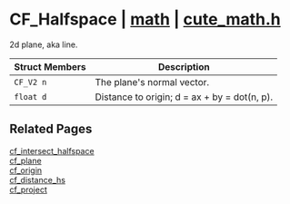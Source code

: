 # CF_Halfspace | [math](https://github.com/RandyGaul/cute_framework/blob/master/docs/math/README.md) | [cute_math.h](https://github.com/RandyGaul/cute_framework/blob/master/include/cute_math.h)

2d plane, aka line.

Struct Members | Description
--- | ---
`CF_V2 n` | The plane's normal vector.
`float d` | Distance to origin; d = ax + by = dot(n, p).

## Related Pages

[cf_intersect_halfspace](https://github.com/RandyGaul/cute_framework/blob/master/docs/math/cf_intersect_halfspace.md)  
[cf_plane](https://github.com/RandyGaul/cute_framework/blob/master/docs/math/cf_plane.md)  
[cf_origin](https://github.com/RandyGaul/cute_framework/blob/master/docs/math/cf_origin.md)  
[cf_distance_hs](https://github.com/RandyGaul/cute_framework/blob/master/docs/math/cf_distance_hs.md)  
[cf_project](https://github.com/RandyGaul/cute_framework/blob/master/docs/math/cf_project.md)  
